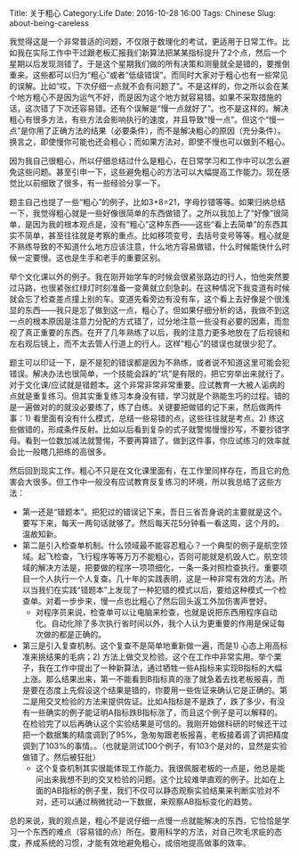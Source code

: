 Title: 关于粗心
Category:Life
Date: 2016-10-28 16:00
Tags: Chinese
Slug: about-being-careless

我觉得这是一个非常普适的问题，不仅限于数理化的考试，更适用于日常工作。比如我在实际工作中干过跟老板汇报我们新算法把某某指标提升了2个点，然后一个星期以后发现测错了。于是这个星期我们做的所有决策和测量就全是错的，要推倒重来。这些都可以归为“粗心”或者“低级错误”。而同时大家对于粗心也有一些常见的误解。比如“哎，下次仔细一点就不会有问题了”。不是这样的，你之所以会在某个地方粗心不是因为运气不好，而是因为这个地方就容易错。如果不采取措施的话，这次错了下次还容易错。还有个误解是“慢一点就好了”。也不是这样的。解决粗心有很多方法，有些方法会影响执行的速度，并且导致“慢一点”。但这个“慢一点”是你用了正确方法的结果（必要条件），而不是解决粗心的原因（充分条件）。换言之，即使慢你可能也还会粗心；而如果方法对，即使不慢也可以做到不粗心。

因为我自己很粗心，所以仔细总结过什么是粗心，在日常学习和工作中可以怎么避免这些问题。甚至引申一下，这些避免粗心的方法可以大幅提高工作能力。现在感觉比以前细致了很多，有一些经验分享一下。

题主自己也提了一些“粗心”的例子，比如3+8=21，字母抄错等等。如果归纳总结一下，我觉得粗心就是一些好像很简单的东西做错了。之所以我加上了“好像”很简单，是因为我的根本观点是，没有“粗心”这种东西——这些“看上去简单”的东西其实不简单，甚至往往就是考察的重点。比如移项变号，去括号变号等等。粗心就是不熟练导致的不知道什么地方应该注意，什么地方容易做错，什么时候能快什么时候一定要慢。这也是生手和老手的重要区别。

举个文化课以外的例子。我在刚开始学车的时候会很紧张路边的行人，怕他突然要过马路，也很紧张红绿灯时刻准备一变黄就立刻急刹。在这种情况下我变道有时候就会忘了检查差点撞上别的车。变道先看旁边有没有车，这个看上去好像是个很浅显的东西——我只是忘了做到这一点，粗心了。但如果仔细分析的话，我做不到这一点的根本原因是注意力分配的方式错了，过分地注意一些没有必要的因素，而忽视了真正重要的东西。在开了几年熟练了以后，我的注意力更多地放在了后视镜和左右观后镜上，而不太去管人行道上的行人。这样“粗心”的错误也就很少犯了。

题主可以印证一下，是不是犯的错误都是因为不熟练，或者说不知道这里可能会犯错误。解决办法也很简单，一个技能会踩的“坑”是有限的，把它穷举出来就行了。对于文化课/应试就是错题本。这个非常非常非常重要。应试教育一大被人诟病的点就是重复练习。但其实重复练习本身没有错，学习就是个熟能生巧的过程。错的是一遍做对的的就没必要练了，练了白练。关键要把做错的记下来，然后做两件事：1) 看里面有没有什么模式，总结一些易错的点，这些往往就是考点。2) 练这些做错的，形成条件反射。比如以后看到复杂的式子就警惕慢慢抄写，不要抄错字母。看到一位数加减法就警惕，不要再算错了。做到这件事，你应试练习的效率就会比一般瞎几把练的高很多。

然后回到现实工作。粗心不只是在文化课里面有，在工作里同样存在，而且它的危害会大很多。但工作中一般没有应试教育反复练习的环境，所以我总结了这些方法：

* 第一还是“错题本”。把犯过的错误记下来，吾日三省吾身说的主要就是这个。要写下来，每天一两句话就够了。然后每天花5分钟看一看这周，这个月的。温故知新。
* 第二是引入检查单机制。什么领域最不能容忍粗心？一个典型的例子是航空领域。起飞检查，飞行程序等等万万不能粗心，否则可能就是机毁人亡。航空领域的解决方法是，把要做的程序一项项细化，一条一条对照检查执行。重要项目一个人执行一个人复查。几十年的实践表明，这是一种非常有效的方法。所以当我们在实践“错题本”上发现了一种犯错的模式以后，要给这种模式一个检查单。对着一步步来，慢一点也比粗心了然后回头返工外加伤害声誉好。
    * 对程序员来说，检查单可以让电脑来检查，也就是说把东西用程序自动化。自动化除了多次执行省时间以外，我个人认为更重要的作用是保证每次做的都是正确的。
* 第三是引入复查机制。这个复查不是简单地重新做一遍，而是1) 心态上用高标准来挑结果的毛病；2) 方法上做交叉检验。这个在工作中非常实用。举个栗子，我在工作中提出了一种新算法，通过牺牲一些A指标来实现B指标的大幅上涨。那么结果出来，第一不能看到B指标真的涨了就急着去找老板报喜，而是要在态度上先假设这个结果是错的，你要用一些佐证来确认它是正确的。第二是用交叉检验的方法来提供佐证。比如A指标是不是跌了，跌了多少，有没有一些确实的例子能证明A指标跌B指标涨了，而且这个例子是可以解释的。在检验完了以后再确认这个实验结果是可信的。我刚开始做科研的时候还干过把一个数据集的精度调到了95%，急匆匆跟老板报喜，老板接着调了调把精度调到了103%的事情。。（也就是测试100个例子，有103个是对的，显然是实验做错了。然后被狂批）
    * 这个复查机制其实很能体现工作能力。我很佩服老板的一点是，他总是能问出来我想不到的交叉检验的问题。这个比较难举直观的例子。比如在上面的AB指标的例子里，我们不仅可以静态观察实验结果来判断实验对不对，还可以通过稍微扰动一下数据，来观察AB指标变化的趋势。

总的来说，我的观点是，粗心不是说仔细一点慢一点就能解决的东西，它恰恰是学习一个东西的难点（容易错的点）所在。要用科学的方法，对自己吹毛求疵的态度，养成系统的习惯，才能有效地避免粗心，成倍地提高做事的效率。
